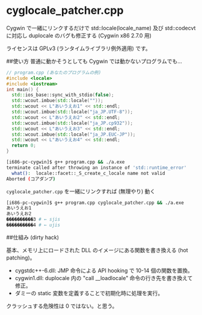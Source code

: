 # cyglocale_patcher.cpp
Cygwin で一緒にリンクするだけで std::locale(locale_name) 及び std::codecvt に対応し duplocale のバグも修正する (Cygwin x86 2.7.0 用)

ライセンスは GPLv3 (ランタイムライブラリ例外適用) です。

##使い方
普通に動かそうとしても Cygwin では動かないプログラムでも…
```cpp
// program.cpp (あなたのプログラムの例)
#include <locale>
#include <iostream>
int main() {
  std::ios_base::sync_with_stdio(false);
  std::wcout.imbue(std::locale(""));
  std::wcout << L"あいうえお1" << std::endl;
  std::wcout.imbue(std::locale("ja_JP.UTF-8"));
  std::wcout << L"あいうえお2" << std::endl;
  std::wcout.imbue(std::locale("ja_JP.cp932"));
  std::wcout << L"あいうえお3" << std::endl;
  std::wcout.imbue(std::locale("ja_JP.EUC-JP"));
  std::wcout << L"あいうえお4" << std::endl;
  return 0;
}
```
```sh
[i686-pc-cygwin]$ g++ program.cpp && ./a.exe
terminate called after throwing an instance of 'std::runtime_error'
  what():  locale::facet::_S_create_c_locale name not valid
Aborted (コアダンプ)
```
`cyglocale_patcher.cpp` を一緒にリンクすれば (無理やり) 動く
```sh
[i686-pc-cygwin]$ g++ program.cpp cyglocale_patcher.cpp && ./a.exe
あいうえお1
あいうえお2
����������3 # ← sjis
����������4 # ← ujis
```

##仕組み (dirty hack)

基本、メモリ上にロードされた DLL のイメージにある関数を書き換える (hot patching)。
- cygstdc++-6.dll: JMP 命令による API hooking で 10-14 個の関数を置換。
- cygwin1.dll: duplocale 内の "call __loadlocale" 命令の行き先を書き換えて修正。
- ダミーの static 変数を定義することで初期化時に処理を実行。

クラッシュする危険性は 0 ではない。と思う。
